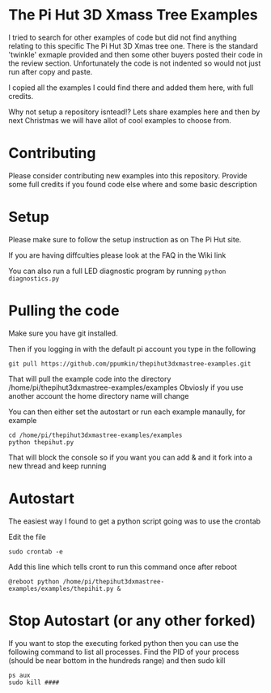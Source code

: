 # The Pi Hut 3D Xmass Tree Examples

I tried to search for other examples of code but did not find anything relating to this specific The Pi Hut 3D Xmas tree one. 
There is the standard 'twinkle' exmaple provided and then some other buyers posted their code in the review section. Unfortunately 
the code is not indented so would not just run after copy and paste.

I copied all the examples I could find there and added them here, with full credits.

Why not setup a repository isntead!? Lets share examples here and then by next Christmas we will have allot of cool examples to choose from.

# Contributing

Please consider contributing new examples into this repository. Provide some full credits if you found code else where and some basic description

# Setup

Please make sure to follow the setup instruction as on The Pi Hut site.

If you are having diffculties please look at the FAQ in the Wiki link

You can also run a full LED diagnostic program by running ```python diagnostics.py```

# Pulling the code

Make sure you have git installed.

Then if you logging in with the default pi account you type in the following

    git pull https://github.com/ppumkin/thepihut3dxmastree-examples.git

That will pull the example code into the directory /home/pi/thepihut3dxmastree-examples/examples
Obviosly if you use another account the home directory name will change

You can then either set the autostart or run each example manaully, for example

    cd /home/pi/thepihut3dxmastree-examples/examples
    python thepihut.py

That will block the console so if you want you can add & and it fork into a new thread and keep running

# Autostart 
The easiest way I found to get a python script going was to use the crontab

Edit the file

    sudo crontab -e

Add this line which tells cront to run this command once after reboot

    @reboot python /home/pi/thepihut3dxmastree-examples/examples/thepihit.py &

# Stop Autostart (or any other forked)

If you want to stop the executing forked python then you can use the following command to list all processes. Find the PID of your process (should be near bottom in the hundreds range) and then sudo kill <pid>

    ps aux
    sudo kill ####
    
